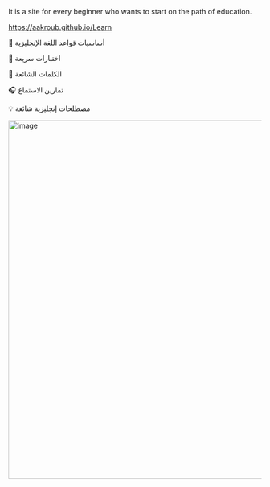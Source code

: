 It is a site for every beginner who wants to start on the path of education.

https://aakroub.github.io/Learn



📘 أساسيات قواعد اللغة الإنجليزية


🧠 اختبارات سريعة


📖 الكلمات الشائعة



🎧
تمارين الاستماع

💡
مصطلحات إنجليزية شائعة

<img width="1919" height="714" alt="image" src="https://github.com/user-attachments/assets/718acf60-bc22-46d4-8171-969bf09d5444" />
